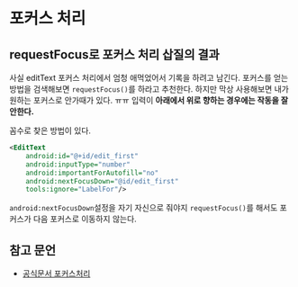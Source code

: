 # 포커스 처리

## requestFocus로 포커스 처리 삽질의 결과
사실 editText 포커스 처리에서 엄청 애먹었어서 기록을 하려고 남긴다.
포커스를 얻는 방법을 검색해보면 `requestFocus()`를 하라고 추천한다.
하지만 막상 사용해보면 내가 원하는 포커스로 안가때가 있다. ㅠㅠ
입력이 **아래에서 위로 향하는 경우에는 작동을 잘 안한다.** 

꼼수로 찾은 방법이 있다.

```xml
<EditText
    android:id="@+id/edit_first"
    android:inputType="number"
    android:importantForAutofill="no"
    android:nextFocusDown="@id/edit_first"
    tools:ignore="LabelFor"/>
```
`android:nextFocusDown`설정을 자기 자신으로 줘야지 `requestFocus()`를 해서도 포커스가 다음 포커스로 이동하지 않는다.

## 참고 문언
* [공식문서 포커스처리](https://developer.android.com/guide/topics/ui/ui-events.html#HandlingFocus)
